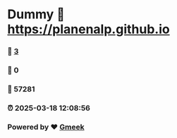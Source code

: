 # Dummy :link: https://planenalp.github.io 
### :page_facing_up: [3](https://planenalp.github.io/tag.html) 
### :speech_balloon: 0 
### :hibiscus: 57281 
### :alarm_clock: 2025-03-18 12:08:56 
### Powered by :heart: [Gmeek](https://github.com/Meekdai/Gmeek)
